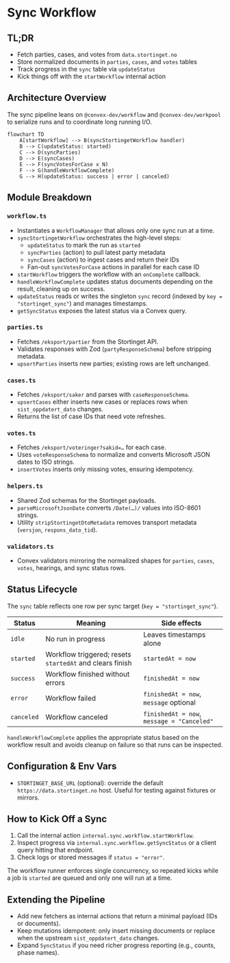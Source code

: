 # Sync Workflow

## TL;DR

- Fetch parties, cases, and votes from `data.stortinget.no`
- Store normalized documents in `parties`, `cases`, and `votes` tables
- Track progress in the `sync` table via `updateStatus`
- Kick things off with the `startWorkflow` internal action

## Architecture Overview

The sync pipeline leans on `@convex-dev/workflow` and `@convex-dev/workpool` to serialize runs and to coordinate long running I/O.

```mermaid
flowchart TD
    A[startWorkflow] --> B(syncStortingetWorkflow handler)
    B --> C(updateStatus: started)
    C --> D(syncParties)
    D --> E(syncCases)
    E --> F(syncVotesForCase x N)
    F --> G(handleWorkflowComplete)
    G --> H(updateStatus: success | error | canceled)
```

## Module Breakdown

### `workflow.ts`

- Instantiates a `WorkflowManager` that allows only one sync run at a time.
- `syncStortingetWorkflow` orchestrates the high-level steps:
  - `updateStatus` to mark the run as `started`
  - `syncParties` (action) to pull latest party metadata
  - `syncCases` (action) to ingest cases and return their IDs
  - Fan-out `syncVotesForCase` actions in parallel for each case ID
- `startWorkflow` triggers the workflow with an `onComplete` callback.
- `handleWorkflowComplete` updates status documents depending on the result, cleaning up on success.
- `updateStatus` reads or writes the singleton `sync` record (indexed by `key = "stortinget_sync"`) and manages timestamps.
- `getSyncStatus` exposes the latest status via a Convex query.

### `parties.ts`

- Fetches `/eksport/partier` from the Stortinget API.
- Validates responses with Zod (`partyResponseSchema`) before stripping metadata.
- `upsertParties` inserts new parties; existing rows are left unchanged.

### `cases.ts`

- Fetches `/eksport/saker` and parses with `caseResponseSchema`.
- `upsertCases` either inserts new cases or replaces rows when `sist_oppdatert_dato` changes.
- Returns the list of case IDs that need vote refreshes.

### `votes.ts`

- Fetches `/eksport/voteringer?sakid=…` for each case.
- Uses `voteResponseSchema` to normalize and converts Microsoft JSON dates to ISO strings.
- `insertVotes` inserts only missing votes, ensuring idempotency.

### `helpers.ts`

- Shared Zod schemas for the Stortinget payloads.
- `parseMicrosoftJsonDate` converts `/Date(…)/` values into ISO-8601 strings.
- Utility `stripStortingetDtoMetadata` removes transport metadata (`versjon`, `respons_dato_tid`).

### `validators.ts`

- Convex validators mirroring the normalized shapes for `parties`, `cases`, `votes`, hearings, and sync status rows.

## Status Lifecycle

The `sync` table reflects one row per sync target (`key = "stortinget_sync"`).

| Status     | Meaning                                                  | Side effects                               |
| ---------- | -------------------------------------------------------- | ------------------------------------------ |
| `idle`     | No run in progress                                       | Leaves timestamps alone                    |
| `started`  | Workflow triggered; resets `startedAt` and clears finish | `startedAt = now`                          |
| `success`  | Workflow finished without errors                         | `finishedAt = now`                         |
| `error`    | Workflow failed                                          | `finishedAt = now`, `message` optional     |
| `canceled` | Workflow canceled                                        | `finishedAt = now`, `message = "Canceled"` |

`handleWorkflowComplete` applies the appropriate status based on the workflow result and avoids cleanup on failure so that runs can be inspected.

## Configuration & Env Vars

- `STORTINGET_BASE_URL` (optional): override the default `https://data.stortinget.no` host. Useful for testing against fixtures or mirrors.

## How to Kick Off a Sync

1. Call the internal action `internal.sync.workflow.startWorkflow`.
2. Inspect progress via `internal.sync.workflow.getSyncStatus` or a client query hitting that endpoint.
3. Check logs or stored messages if `status = "error"`.

The workflow runner enforces single concurrency, so repeated kicks while a job is `started` are queued and only one will run at a time.

## Extending the Pipeline

- Add new fetchers as internal actions that return a minimal payload (IDs or documents).
- Keep mutations idempotent: only insert missing documents or replace when the upstream `sist_oppdatert_dato` changes.
- Expand `SyncStatus` if you need richer progress reporting (e.g., counts, phase names).
